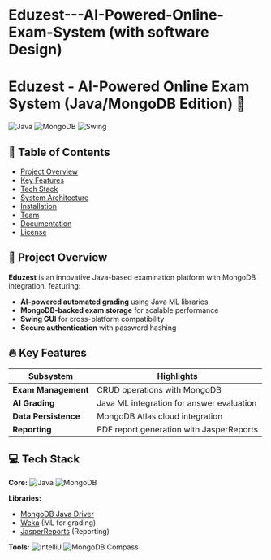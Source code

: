 # Eduzest---AI-Powered-Online-Exam-System (with software Design)
# Eduzest - AI-Powered Online Exam System (Java/MongoDB Edition) 🚀

![Java](https://img.shields.io/badge/Java-17-blue)
![MongoDB](https://img.shields.io/badge/MongoDB-5.0-green)
![Swing](https://img.shields.io/badge/Java_Swing-GUI-orange)

## 📝 Table of Contents
- [Project Overview](#-project-overview)
- [Key Features](#-key-features)
- [Tech Stack](#-tech-stack)  
- [System Architecture](#-system-architecture)
- [Installation](#-installation)
- [Team](#-team)
- [Documentation](#-documentation)
- [License](#-license)

## 🌟 Project Overview
**Eduzest** is an innovative Java-based examination platform with MongoDB integration, featuring:
- **AI-powered automated grading** using Java ML libraries
- **MongoDB-backed exam storage** for scalable performance
- **Swing GUI** for cross-platform compatibility
- **Secure authentication** with password hashing

## 🔥 Key Features
| Subsystem | Highlights |
|-----------|------------|
| **Exam Management** | CRUD operations with MongoDB |
| **AI Grading** | Java ML integration for answer evaluation |
| **Data Persistence** | MongoDB Atlas cloud integration |
| **Reporting** | PDF report generation with JasperReports |

## 💻 Tech Stack
**Core:**
![Java](https://img.shields.io/badge/Java-17-blue)
![MongoDB](https://img.shields.io/badge/MongoDB-5.0-green)

**Libraries:**
- [MongoDB Java Driver](https://mongodb.github.io/mongo-java-driver/)
- [Weka](https://www.cs.waikato.ac.nz/ml/weka/) (ML for grading)
- [JasperReports](https://community.jaspersoft.com/project/jasperreports-library) (Reporting)

**Tools:**
![IntelliJ](https://img.shields.io/badge/IntelliJ_IDEA-000000?style=for-the-badge&logo=intellij-idea&logoColor=white)
![MongoDB Compass](https://img.shields.io/badge/MongoDB_Compass-47A248?style=for-the-badge&logo=mongodb&logoColor=white)


